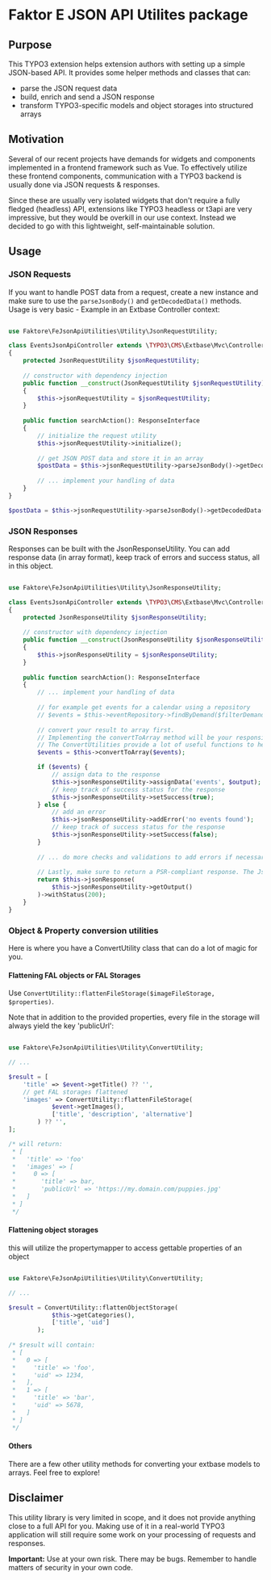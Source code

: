# Faktor E JSON API Utilites package

## Purpose

This TYPO3 extension helps extension authors with setting up a simple JSON-based API.
It provides some helper methods and classes that can:

* parse the JSON request data
* build, enrich and send a JSON response
* transform TYPO3-specific models and object storages into structured arrays

## Motivation

Several of our recent projects have demands for widgets and components implemented in a frontend framework such as Vue.
To effectively utilize these frontend components, communication with a TYPO3 backend is usually done via JSON requests & responses.

Since these are usually very isolated widgets that don't require a fully fledged (headless) API, extensions like TYPO3 headless or 
t3api are very impressive, but they would be overkill in our use context. Instead we decided to go with this lightweight, self-maintainable solution.

## Usage

### JSON Requests

If you want to handle POST data from a request, create a new instance and make sure to use the ```parseJsonBody()``` and ```getDecodedData()``` methods.
Usage is very basic - Example in an Extbase Controller context:

```php

use Faktore\FeJsonApiUtilities\Utility\JsonRequestUtility;

class EventsJsonApiController extends \TYPO3\CMS\Extbase\Mvc\Controller\ActionController
{
    protected JsonRequestUtility $jsonRequestUtility;
    
    // constructor with dependency injection
    public function __construct(JsonRequestUtility $jsonRequestUtility)
    {
        $this->jsonRequestUtility = $jsonRequestUtility;
    }
    
    public function searchAction(): ResponseInterface
    {
        // initialize the request utility
        $this->jsonRequestUtility->initialize();
        
        // get JSON POST data and store it in an array
        $postData = $this->jsonRequestUtility->parseJsonBody()->getDecodedData();
        
        // ... implement your handling of data
    }
}

$postData = $this->jsonRequestUtility->parseJsonBody()->getDecodedData();
```

### JSON Responses

Responses can be built with the JsonResponseUtility. You can add response data (in array format), keep track of errors and success status, all in this object.

```php

use Faktore\FeJsonApiUtilities\Utility\JsonResponseUtility;

class EventsJsonApiController extends \TYPO3\CMS\Extbase\Mvc\Controller\ActionController
{
    protected JsonResponseUtility $jsonResponseUtility;
    
    // constructor with dependency injection
    public function __construct(JsonResponseUtility $jsonResponseUtility)
    {
        $this->jsonResponseUtility = $jsonResponseUtility;
    }
    
    public function searchAction(): ResponseInterface
    {
        // ... implement your handling of data
        
        // for example get events for a calendar using a repository
        // $events = $this->eventRepository->findByDemand($filterDemand);
        
        // convert your result to array first.
        // Implementing the convertToArray method will be your responsibility.
        // The ConvertUtilities provide a lot of useful functions to help with that.
        $events = $this->convertToArray($events);

        if ($events) {
            // assign data to the response
            $this->jsonResponseUtility->assignData('events', $output);
            // keep track of success status for the response
            $this->jsonResponseUtility->setSuccess(true);
        } else {
            // add an error
            $this->jsonResponseUtility->addError('no events found');
            // keep track of success status for the response
            $this->jsonResponseUtility->setSuccess(false);
        }
        
        // ... do more checks and validations to add errors if necessary.
        
        // Lastly, make sure to return a PSR-compliant response. The JsonResponse works just fine in Controller context.
        return $this->jsonResponse(
            $this->jsonResponseUtility->getOutput()
        )->withStatus(200);
    }
}

```

### Object & Property conversion utilities

Here is where you have a ConvertUtility class that can do a lot of magic for you.

#### Flattening FAL objects or FAL Storages

Use ```ConvertUtility::flattenFileStorage($imageFileStorage, $properties)```.

Note that in addition to the provided properties, every file in the storage will always yield the key 'publicUrl':

```php

use Faktore\FeJsonApiUtilities\Utility\ConvertUtility;

// ...

$result = [
    'title' => $event->getTitle() ?? '',
    // get FAL storages flattened
    'images' => ConvertUtility::flattenFileStorage(
            $event->getImages(),
            ['title', 'description', 'alternative']
        ) ?? '',
]; 

/* will return:
 * [
 *   'title' => 'foo'
 *   'images' => [
 *     0 => [
 *       'title' => bar,
 *       'publicUrl' => 'https://my.domain.com/puppies.jpg'
 *   ]
 * ]
 */

```

#### Flattening object storages

this will utilize the propertymapper to access gettable properties of an object

```php

use Faktore\FeJsonApiUtilities\Utility\ConvertUtility;

// ...

$result = ConvertUtility::flattenObjectStorage(
            $this->getCategories(),
            ['title', 'uid']
        );
        
/* $result will contain:
 * [
 *   0 => [
 *     'title' => 'foo',
 *     'uid' => 1234,
 *   ],
 *   1 => [
 *     'title' => 'bar',
 *     'uid' => 5678,
 *   ]
 * ]
 */

```

#### Others

There are a few other utility methods for converting your extbase models to arrays. Feel free to explore!

## Disclaimer

This utility library is very limited in scope, and it does not provide anything close to a full API for you. 
Making use of it in a real-world TYPO3 application will still require some work on your processing of requests and responses.

**Important:** Use at your own risk. There may be bugs. Remember to handle matters of security in your own code.